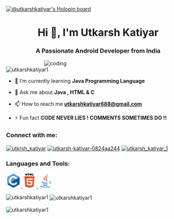[![@utkarshkatiyar's Holopin board](https://holopin.io/api/user/board?user=utkarshkatiyar)](https://holopin.io/@utkarshkatiyar)
<h1 align="center">Hi 👋, I'm Utkarsh Katiyar</h1>
<h3 align="center">A Passionate Android Developer from India</h3>
<img align="right" alt="coding" width="400" src="https://media1.giphy.com/media/bAQH7WXKqtIBrPs7sR/giphy.gif?cid=790b76114ff10e5c96694fafef4e1fa7dfab52483637c811&rid=giphy.gif&ct=g">

<p align="left"> <img src="https://komarev.com/ghpvc/?username=utkarshkatiyar1&label=Profile%20views&color=0e75b6&style=flat" alt="utkarshkatiyar1" /> </p>

- 🌱 I’m currently learning **Java Programming Language**

- 💬 Ask me about **Java , HTML & C**

- 📫 How to reach me **utkarshkatiyar688@gmail.com**

- ⚡ Fun fact **CODE NEVER LIES ! COMMENTS SOMETIMES DO !!**

<h3 align="left">Connect with me:</h3>
<p align="left">
<a href="https://twitter.com/utkrsh_katiyar" target="blank"><img align="center" src="https://raw.githubusercontent.com/rahuldkjain/github-profile-readme-generator/master/src/images/icons/Social/twitter.svg" alt="utkrsh_katiyar" height="30" width="40" /></a>
<a href="https://linkedin.com/in/utkarsh-katiyar-0824aa244" target="blank"><img align="center" src="https://raw.githubusercontent.com/rahuldkjain/github-profile-readme-generator/master/src/images/icons/Social/linked-in-alt.svg" alt="utkarsh-katiyar-0824aa244" height="30" width="40" /></a>
<a href="https://instagram.com/utkarsh_katiyar_1" target="blank"><img align="center" src="https://raw.githubusercontent.com/rahuldkjain/github-profile-readme-generator/master/src/images/icons/Social/instagram.svg" alt="utkarsh_katiyar_1" height="30" width="40" /></a>
</p>

<h3 align="left">Languages and Tools:</h3>
<p align="left"> <a href="https://www.cprogramming.com/" target="_blank" rel="noreferrer"> <img src="https://raw.githubusercontent.com/devicons/devicon/master/icons/c/c-original.svg" alt="c" width="40" height="40"/> </a> <a href="https://www.w3.org/html/" target="_blank" rel="noreferrer"> <img src="https://raw.githubusercontent.com/devicons/devicon/master/icons/html5/html5-original-wordmark.svg" alt="html5" width="40" height="40"/> </a> <a href="https://www.java.com" target="_blank" rel="noreferrer"> <img src="https://raw.githubusercontent.com/devicons/devicon/master/icons/java/java-original.svg" alt="java" width="40" height="40"/> </a> </p>

<p><img align="left" src="https://github-readme-stats.vercel.app/api/top-langs?username=utkarshkatiyar1&show_icons=true&locale=en&layout=compact" alt="utkarshkatiyar1" /></p>

<p>&nbsp;<img align="center" src="https://github-readme-stats.vercel.app/api?username=utkarshkatiyar1&show_icons=true&locale=en" alt="utkarshkatiyar1" /></p>

<p><img align="center" src="https://github-readme-streak-stats.herokuapp.com/?user=utkarshkatiyar1&" alt="utkarshkatiyar1" /></p>
